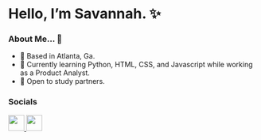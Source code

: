 # Hello, I’m Savannah. ✨


### About Me... 💞️
- 🌆 Based in Atlanta, Ga.
- 🌟 Currently learning Python, HTML, CSS, and Javascript while working as a Product Analyst.
- 💌 Open to study partners.
<!---- - 🍃 Ideas of future projects I'd like to create. --->

### Socials

<p align="left"> <a href="https://www.github.com//SavannahNDavis" target="_blank" rel="noreferrer"> <picture> <source media="(prefers-color-scheme: dark)" srcset="https://raw.githubusercontent.com/danielcranney/readme-generator/main/public/icons/socials/github-dark.svg" /> <source media="(prefers-color-scheme: light)" srcset="https://raw.githubusercontent.com/danielcranney/readme-generator/main/public/icons/socials/github.svg" /> <img src="https://raw.githubusercontent.com/danielcranney/readme-generator/main/public/icons/socials/github.svg" width="32" height="32" /> </picture> </a> <a href="https://www.linkedin.com/in/savannah-n-davis/" target="_blank" rel="noreferrer"> <picture> <source media="(prefers-color-scheme: dark)" srcset="undefined" /> <source media="(prefers-color-scheme: light)" srcset="https://raw.githubusercontent.com/danielcranney/readme-generator/main/public/icons/socials/linkedin.svg" /> <img src="https://raw.githubusercontent.com/danielcranney/readme-generator/main/public/icons/socials/linkedin.svg" width="32" height="32" /> </picture> </a></p>

<!---- ## GitHub Stats
<a href="http://www.github.com/SavannahNDavis"><img src="https://github-readme-streak-stats.herokuapp.com/?user=SavannahNDavis&stroke=ffffff&background=1c1917&ring=0891b2&fire=0891b2&currStreakNum=ffffff&currStreakLabel=0891b2&sideNums=ffffff&sideLabels=ffffff&dates=ffffff&hide_border=true" /></a>
----> 
